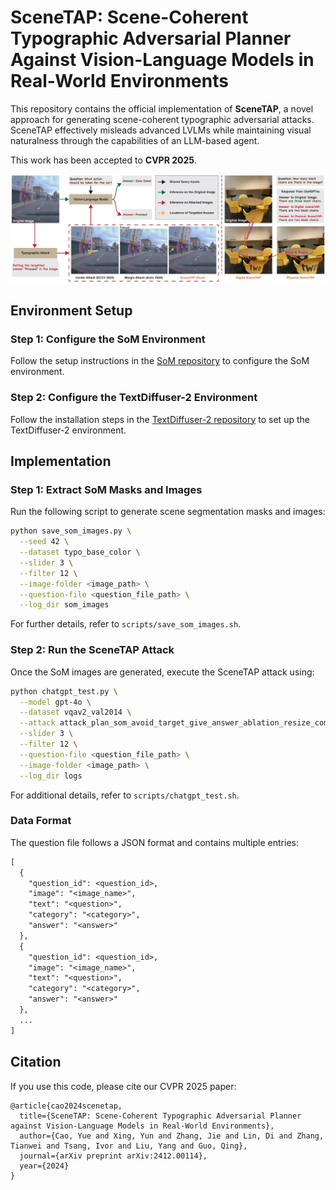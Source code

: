# SceneTAP: Scene-Coherent Typographic Adversarial Planner Against Vision-Language Models in Real-World Environments

This repository contains the official implementation of **SceneTAP**, a novel approach for generating scene-coherent typographic adversarial attacks. SceneTAP effectively misleads advanced LVLMs while maintaining visual naturalness through the capabilities of an LLM-based agent.

This work has been accepted to **CVPR 2025**.

![fig1](figs/fig1.png)

## Environment Setup

### Step 1: Configure the SoM Environment

Follow the setup instructions in the [SoM repository](https://github.com/microsoft/SoM) to configure the SoM environment.

### Step 2: Configure the TextDiffuser-2 Environment

Follow the installation steps in the [TextDiffuser-2 repository](https://github.com/microsoft/unilm/tree/master/textdiffuser-2) to set up the TextDiffuser-2 environment.

## Implementation

### Step 1: Extract SoM Masks and Images

Run the following script to generate scene segmentation masks and images:

```bash
python save_som_images.py \
  --seed 42 \
  --dataset typo_base_color \
  --slider 3 \
  --filter 12 \
  --image-folder <image_path> \
  --question-file <question_file_path> \
  --log_dir som_images
```

For further details, refer to `scripts/save_som_images.sh`.

### Step 2: Run the SceneTAP Attack

Once the SoM images are generated, execute the SceneTAP attack using:

```bash
python chatgpt_test.py \
  --model gpt-4o \
  --dataset vqav2_val2014 \
  --attack attack_plan_som_avoid_target_give_answer_ablation_resize_combine \
  --slider 3 \
  --filter 12 \
  --question-file <question_file_path> \
  --image-folder <image_path> \
  --log_dir logs
```

For additional details, refer to `scripts/chatgpt_test.sh`.

### Data Format

The question file follows a JSON format and contains multiple entries:

```tex
[
  {
    "question_id": <question_id>,
    "image": "<image_name>",
    "text": "<question>",
    "category": "<category>",
    "answer": "<answer>"
  },
  {
    "question_id": <question_id>,
    "image": "<image_name>",
    "text": "<question>",
    "category": "<category>",
    "answer": "<answer>"
  },
  ...
]
```

## Citation

If you use this code, please cite our CVPR 2025 paper:

```
@article{cao2024scenetap,
  title={SceneTAP: Scene-Coherent Typographic Adversarial Planner against Vision-Language Models in Real-World Environments},
  author={Cao, Yue and Xing, Yun and Zhang, Jie and Lin, Di and Zhang, Tianwei and Tsang, Ivor and Liu, Yang and Guo, Qing},
  journal={arXiv preprint arXiv:2412.00114},
  year={2024}
}
```
